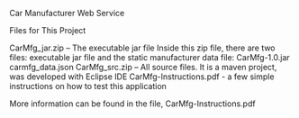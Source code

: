 Car Manufacturer Web Service

Files for This Project 

CarMfg_jar.zip – The executable jar file 
      Inside this zip file, there are two files: executable jar file and the static manufacturer data file:
        CarMfg-1.0.jar
        carmfg_data.json
CarMfg_src.zip – All source files. It is a maven project, was developed with Eclipse IDE 
CarMfg-Instructions.pdf - a few simple instructions on how to test this application

More information can be found in the file, CarMfg-Instructions.pdf


